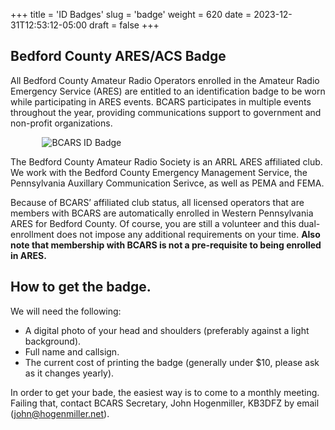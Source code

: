+++
title = 'ID Badges'
slug = 'badge'
weight = 620
date = 2023-12-31T12:53:12-05:00
draft = false
+++


## Bedford County ARES/ACS Badge

All Bedford County Amateur Radio Operators enrolled in the Amateur Radio Emergency Service (ARES) are entitled to an identification badge to be worn while participating in ARES events. BCARS participates in multiple events throughout the year, providing communications support to government and non-profit organizations.

 <div style="margin-left: auto;
            margin-right: auto;
            width: 80%;">

![BCARS ID Badge](/resources/id_badge_sample.png)

</div>

The Bedford County Amateur Radio Society is an ARRL ARES affiliated club. We work with the Bedford County Emergency Management Service, the Pennsylvania Auxillary Communication Serivce, as well as PEMA and FEMA.

Because of BCARS’ affiliated club status, all licensed operators that are members with BCARS are automatically enrolled in Western Pennsylvania ARES for Bedford County. Of course, you are still a volunteer and this dual-enrollment does not impose any additional requirements on your time.  **Also note that membership with BCARS is not a pre-requisite to being enrolled in ARES.**

## How to get the badge.

We will need the following:

- A digital photo of your head and shoulders (preferably against a light background).
- Full name and callsign.
- The current cost of printing the badge (generally under $10, please ask as it changes yearly).

In order to get your bade, the easiest way is to come to a monthly meeting.  Failing that, contact BCARS Secretary, John Hogenmiller, KB3DFZ by email (john@hogenmiller.net).

